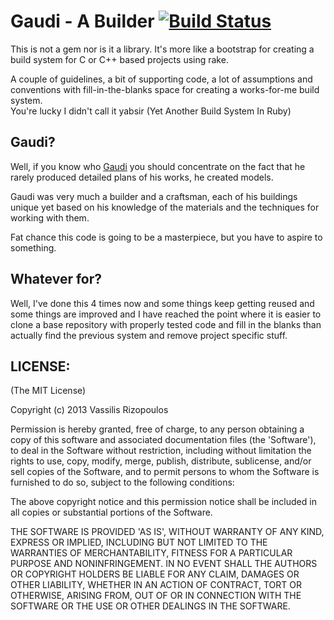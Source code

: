 # Gaudi - A Builder [![Build Status](https://travis-ci.org/[damphyr]/[gaudi].png)](https://travis-ci.org/[damphyr]/[gaudi])

This is not a gem nor is it a library. It's more like a bootstrap for creating a build system for C or C++ based projects using rake.

A couple of guidelines, a bit of supporting code, a lot of assumptions and conventions with fill-in-the-blanks space for creating a works-for-me build system.  
You're lucky I didn't call it yabsir (Yet Another Build System In Ruby)

## Gaudi?

Well, if you know who [Gaudi](http://en.wikipedia.org/wiki/Antoni_Gaud%C3%AD) you should concentrate on the fact that he rarely produced detailed plans of his works, he created models. 

Gaudi was very much a builder and a craftsman, each of his buildings unique yet based on his knowledge of the materials and the techniques for working with them.

Fat chance this code is going to be a masterpiece, but you have to aspire to something.

## Whatever for?

Well, I've done this 4 times now and some things keep getting reused and some things are improved and I have reached the point where it is easier to clone a base repository with properly tested code and fill in the blanks than actually find the previous system and remove project specific stuff.

## LICENSE:

(The MIT License)

Copyright (c) 2013 Vassilis Rizopoulos

Permission is hereby granted, free of charge, to any person obtaining
a copy of this software and associated documentation files (the
'Software'), to deal in the Software without restriction, including
without limitation the rights to use, copy, modify, merge, publish,
distribute, sublicense, and/or sell copies of the Software, and to
permit persons to whom the Software is furnished to do so, subject to
the following conditions:

The above copyright notice and this permission notice shall be
included in all copies or substantial portions of the Software.

THE SOFTWARE IS PROVIDED 'AS IS', WITHOUT WARRANTY OF ANY KIND,
EXPRESS OR IMPLIED, INCLUDING BUT NOT LIMITED TO THE WARRANTIES OF
MERCHANTABILITY, FITNESS FOR A PARTICULAR PURPOSE AND NONINFRINGEMENT.
IN NO EVENT SHALL THE AUTHORS OR COPYRIGHT HOLDERS BE LIABLE FOR ANY
CLAIM, DAMAGES OR OTHER LIABILITY, WHETHER IN AN ACTION OF CONTRACT,
TORT OR OTHERWISE, ARISING FROM, OUT OF OR IN CONNECTION WITH THE
SOFTWARE OR THE USE OR OTHER DEALINGS IN THE SOFTWARE.

